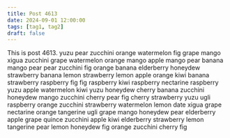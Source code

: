 ```yaml
---
title: Post 4613
date: 2024-09-01 12:00:00
tags: [tag1, tag2]
draft: false
---
```

This is post 4613.
yuzu
pear
zucchini
orange
watermelon
fig
grape
mango
xigua
zucchini
grape
watermelon
orange
mango
apple
mango
pear
banana
mango
pear
pear
zucchini
fig
orange
banana
elderberry
honeydew
strawberry
banana
lemon
strawberry
lemon
apple
orange
kiwi
banana
strawberry
raspberry
fig
fig
raspberry
kiwi
raspberry
nectarine
raspberry
yuzu
apple
watermelon
kiwi
yuzu
honeydew
cherry
banana
zucchini
honeydew
mango
zucchini
cherry
pear
fig
cherry
strawberry
yuzu
ugli
raspberry
orange
zucchini
strawberry
watermelon
lemon
date
xigua
grape
nectarine
orange
tangerine
ugli
grape
mango
honeydew
pear
elderberry
apple
grape
quince
zucchini
apple
kiwi
elderberry
strawberry
lemon
tangerine
pear
lemon
honeydew
fig
orange
zucchini
cherry
fig
